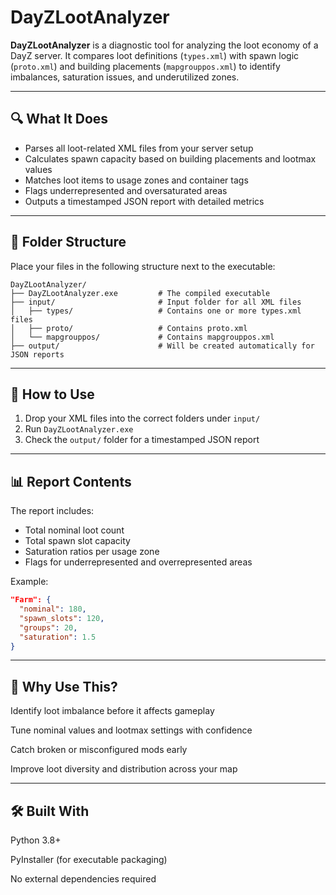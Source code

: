 # DayZLootAnalyzer

**DayZLootAnalyzer** is a diagnostic tool for analyzing the loot economy of a DayZ server. It compares loot definitions (`types.xml`) with spawn logic (`proto.xml`) and building placements (`mapgrouppos.xml`) to identify imbalances, saturation issues, and underutilized zones.

---

## 🔍 What It Does

- Parses all loot-related XML files from your server setup
- Calculates spawn capacity based on building placements and lootmax values
- Matches loot items to usage zones and container tags
- Flags underrepresented and oversaturated areas
- Outputs a timestamped JSON report with detailed metrics

---

## 📁 Folder Structure

Place your files in the following structure next to the executable:

```
DayZLootAnalyzer/
├── DayZLootAnalyzer.exe         # The compiled executable
├── input/                       # Input folder for all XML files
│   ├── types/                   # Contains one or more types.xml files
│   ├── proto/                   # Contains proto.xml
│   └── mapgrouppos/             # Contains mapgrouppos.xml
├── output/                      # Will be created automatically for JSON reports
```

---

## 🚀 How to Use

1. Drop your XML files into the correct folders under `input/`
2. Run `DayZLootAnalyzer.exe`
3. Check the `output/` folder for a timestamped JSON report

---

## 📊 Report Contents

The report includes:

- Total nominal loot count
- Total spawn slot capacity
- Saturation ratios per usage zone
- Flags for underrepresented and overrepresented areas

Example:
```json
"Farm": {
  "nominal": 180,
  "spawn_slots": 120,
  "groups": 20,
  "saturation": 1.5
}
```
---

## 🧠 Why Use This?
Identify loot imbalance before it affects gameplay

Tune nominal values and lootmax settings with confidence

Catch broken or misconfigured mods early

Improve loot diversity and distribution across your map

---

## 🛠️ Built With
Python 3.8+

PyInstaller (for executable packaging)

No external dependencies required
